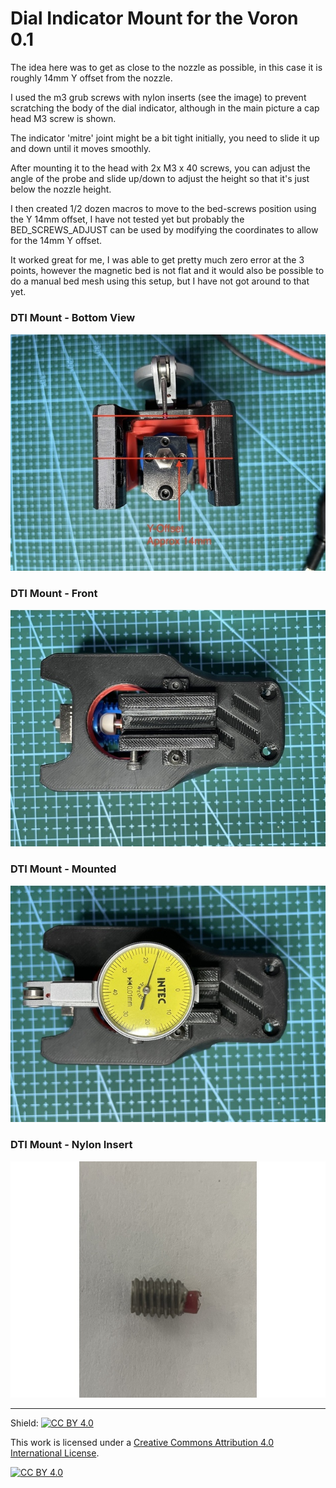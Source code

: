 # Dial Indicator Mount for the Voron 0.1

The idea here was to get as close to the nozzle as possible, in this case it is roughly 14mm Y offset from the nozzle.

I used the m3 grub screws with nylon inserts (see the image) to prevent scratching the body of the dial indicator, although in the main picture a cap head M3 screw is shown.

The indicator 'mitre' joint might be a bit tight initially, you need to slide it up and down until it moves smoothly.

After mounting it to the head with 2x M3 x 40 screws, you can adjust the angle of the probe and slide up/down to adjust the height so that it's just below the nozzle height.

I then created 1/2 dozen macros to move to the bed-screws position using the Y 14mm offset, I have not tested yet but probably the BED_SCREWS_ADJUST can be used by modifying the coordinates to allow for the 14mm Y offset.

It worked great for me, I was able to get pretty much zero error at the 3 points, however the magnetic bed is not flat and it would also be possible to do a manual bed mesh using this setup, but I have not got around to that yet.

### DTI Mount - Bottom View
![DTI Mount Bottom View](voron0_dti-mount-bottom.jpg)

### DTI Mount - Front
![DTI Mount Front](voron0_dti-mount-front.jpg)

### DTI Mount - Mounted
![DTI Mount Mounted](voron0_dti-mount-mounted.jpg)

### DTI Mount - Nylon Insert
![DTI Mount Nylon Insert](m3_grub-nylon-insert.jpg)

---
Shield: [![CC BY 4.0][cc-by-shield]][cc-by]

This work is licensed under a
[Creative Commons Attribution 4.0 International License][cc-by].

[![CC BY 4.0][cc-by-image]][cc-by]

[cc-by]: http://creativecommons.org/licenses/by/4.0/
[cc-by-image]: https://i.creativecommons.org/l/by/4.0/88x31.png
[cc-by-shield]: https://img.shields.io/badge/License-CC%20BY%204.0-lightgrey.svg